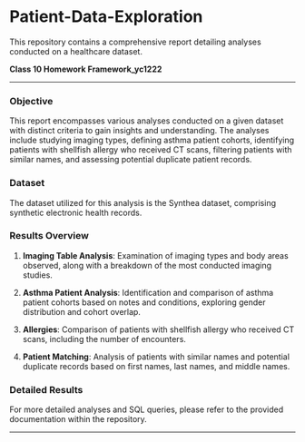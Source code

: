 # Patient-Data-Exploration
This repository contains a comprehensive report detailing analyses conducted on a healthcare dataset.

**Class 10 Homework Framework_yc1222**

---

### Objective
This report encompasses various analyses conducted on a given dataset with distinct criteria to gain insights and understanding. The analyses include studying imaging types, defining asthma patient cohorts, identifying patients with shellfish allergy who received CT scans, filtering patients with similar names, and assessing potential duplicate patient records.

### Dataset
The dataset utilized for this analysis is the Synthea dataset, comprising synthetic electronic health records.

### Results Overview
1. **Imaging Table Analysis**: Examination of imaging types and body areas observed, along with a breakdown of the most conducted imaging studies.
   
2. **Asthma Patient Analysis**: Identification and comparison of asthma patient cohorts based on notes and conditions, exploring gender distribution and cohort overlap.
   
3. **Allergies**: Comparison of patients with shellfish allergy who received CT scans, including the number of encounters.
   
4. **Patient Matching**: Analysis of patients with similar names and potential duplicate records based on first names, last names, and middle names.

### Detailed Results
For more detailed analyses and SQL queries, please refer to the provided documentation within the repository.


---
